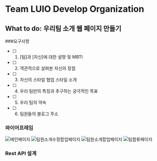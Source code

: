 # Team LUIO Develop Organization
## What to do: 우리팀 소개 웹 페이지 만들기
###요구사항
- [ ] 1. [팀]과 [자신]에 대한 설명 및 MBTI
- [ ] 2. 객관적으로 살펴본 자신의 장점
- [ ] 3. 자신의 스타일 협업 스타일 소개
- [ ] 4. 우리 팀만의 특징과 추구하는 궁극적인 목표
- [ ] 5. 우리 팀의 약속
- [ ] 6. 팀원들의 블로그 주소

### 와이어프레임
![메인페이지](https://github.com/Team-LUIO/.github/assets/40788498/2ec0b247-3e20-46b9-b090-5c0aa9542ed2)
![팀원소개수정팝업페이지](https://github.com/Team-LUIO/.github/assets/40788498/3c59443b-8266-4da2-b080-98e1b198fa11)
![팀원소개팝업페이지](https://github.com/Team-LUIO/.github/assets/40788498/7195c90d-77d6-43c4-a1a5-a7a3b9144b99)
![팀합류페이지](https://github.com/Team-LUIO/.github/assets/40788498/5a3a100d-0b22-402b-b7bb-b3133204dd09)

### Rest API 설계

